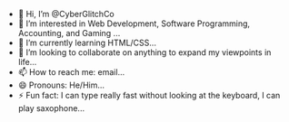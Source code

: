 - 👋 Hi, I’m @CyberGlitchCo
- 👀 I’m interested in Web Development, Software Programming, Accounting, and Gaming ...
- 🌱 I’m currently learning HTML/CSS...
- 💞️ I’m looking to collaborate on anything to expand my viewpoints in life...
- 📫 How to reach me: email...
- 😄 Pronouns: He/Him...
- ⚡ Fun fact: I can type really fast without looking at the keyboard, I can play saxophone...

<!---
CyberGlitchCo/CyberGlitchCo is a ✨ special ✨ repository because its `README.md` (this file) appears on your GitHub profile.
You can click the Preview link to take a look at your changes.
--->
